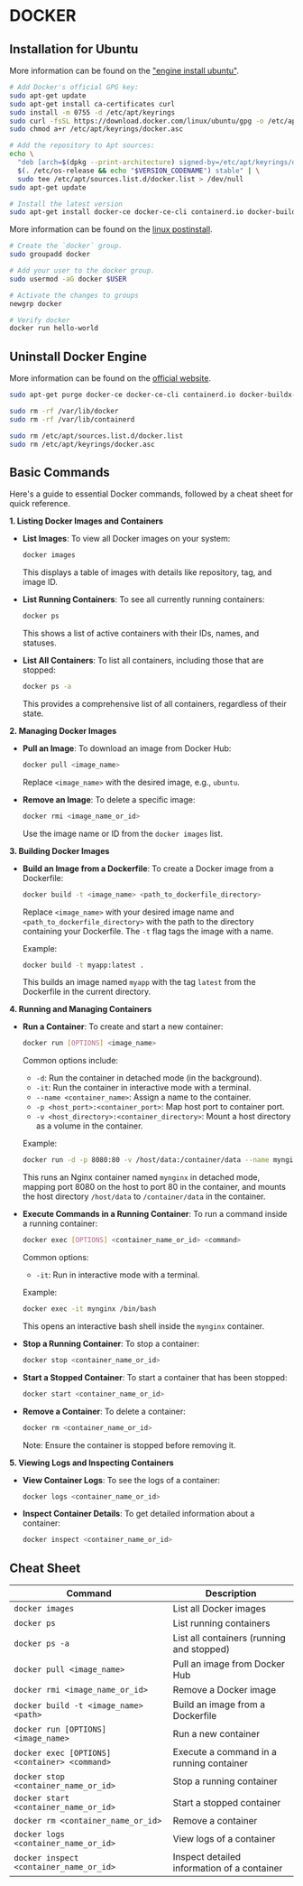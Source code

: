 # DOCKER

## Installation for Ubuntu

More information can be found on the ["engine install ubuntu"](https://docs.docker.com/engine/install/ubuntu).

```bash
# Add Docker's official GPG key:
sudo apt-get update
sudo apt-get install ca-certificates curl
sudo install -m 0755 -d /etc/apt/keyrings
sudo curl -fsSL https://download.docker.com/linux/ubuntu/gpg -o /etc/apt/keyrings/docker.asc
sudo chmod a+r /etc/apt/keyrings/docker.asc

# Add the repository to Apt sources:
echo \
  "deb [arch=$(dpkg --print-architecture) signed-by=/etc/apt/keyrings/docker.asc] https://download.docker.com/linux/ubuntu \
  $(. /etc/os-release && echo "$VERSION_CODENAME") stable" | \
  sudo tee /etc/apt/sources.list.d/docker.list > /dev/null
sudo apt-get update

# Install the latest version
sudo apt-get install docker-ce docker-ce-cli containerd.io docker-buildx-plugin docker-compose-plugin
```

More information can be found on the [linux postinstall](https://docs.docker.com/engine/install/linux-postinstall).

```bash
# Create the `docker` group.
sudo groupadd docker

# Add your user to the docker group.
sudo usermod -aG docker $USER

# Activate the changes to groups
newgrp docker

# Verify docker
docker run hello-world
```

## Uninstall Docker Engine

More information can be found on the [official website](https://docs.docker.com/engine/install/ubuntu).

```bash
sudo apt-get purge docker-ce docker-ce-cli containerd.io docker-buildx-plugin docker-compose-plugin docker-ce-rootless-extras

sudo rm -rf /var/lib/docker
sudo rm -rf /var/lib/containerd

sudo rm /etc/apt/sources.list.d/docker.list
sudo rm /etc/apt/keyrings/docker.asc
```

## Basic Commands

Here's a guide to essential Docker commands, followed by a cheat sheet for quick reference.

**1. Listing Docker Images and Containers**

- **List Images**: To view all Docker images on your system:
  ```bash
  docker images
  ```
  This displays a table of images with details like repository, tag, and image ID.

- **List Running Containers**: To see all currently running containers:
  ```bash
  docker ps
  ```
  This shows a list of active containers with their IDs, names, and statuses.

- **List All Containers**: To list all containers, including those that are stopped:
  ```bash
  docker ps -a
  ```
  This provides a comprehensive list of all containers, regardless of their state.

**2. Managing Docker Images**

- **Pull an Image**: To download an image from Docker Hub:
  ```bash
  docker pull <image_name>
  ```
  Replace `<image_name>` with the desired image, e.g., `ubuntu`.

- **Remove an Image**: To delete a specific image:
  ```bash
  docker rmi <image_name_or_id>
  ```
  Use the image name or ID from the `docker images` list.

**3. Building Docker Images**

- **Build an Image from a Dockerfile**: To create a Docker image from a Dockerfile:
  ```bash
  docker build -t <image_name> <path_to_dockerfile_directory>
  ```
  Replace `<image_name>` with your desired image name and `<path_to_dockerfile_directory>` with the path to the directory containing your Dockerfile. The `-t` flag tags the image with a name.

  Example:
  ```bash
  docker build -t myapp:latest .
  ```
  This builds an image named `myapp` with the tag `latest` from the Dockerfile in the current directory.

**4. Running and Managing Containers**

- **Run a Container**: To create and start a new container:
  ```bash
  docker run [OPTIONS] <image_name>
  ```
  Common options include:
  - `-d`: Run the container in detached mode (in the background).
  - `-it`: Run the container in interactive mode with a terminal.
  - `--name <container_name>`: Assign a name to the container.
  - `-p <host_port>:<container_port>`: Map host port to container port.
  - `-v <host_directory>:<container_directory>`: Mount a host directory as a volume in the container.

  Example:
  ```bash
  docker run -d -p 8080:80 -v /host/data:/container/data --name mynginx nginx
  ```
  This runs an Nginx container named `mynginx` in detached mode, mapping port 8080 on the host to port 80 in the container, and mounts the host directory `/host/data` to `/container/data` in the container.

- **Execute Commands in a Running Container**: To run a command inside a running container:
  ```bash
  docker exec [OPTIONS] <container_name_or_id> <command>
  ```
  Common options:
  - `-it`: Run in interactive mode with a terminal.

  Example:
  ```bash
  docker exec -it mynginx /bin/bash
  ```
  This opens an interactive bash shell inside the `mynginx` container.

- **Stop a Running Container**: To stop a container:
  ```bash
  docker stop <container_name_or_id>
  ```

- **Start a Stopped Container**: To start a container that has been stopped:
  ```bash
  docker start <container_name_or_id>
  ```

- **Remove a Container**: To delete a container:
  ```bash
  docker rm <container_name_or_id>
  ```
  Note: Ensure the container is stopped before removing it.

**5. Viewing Logs and Inspecting Containers**

- **View Container Logs**: To see the logs of a container:
  ```bash
  docker logs <container_name_or_id>
  ```

- **Inspect Container Details**: To get detailed information about a container:
  ```bash
  docker inspect <container_name_or_id>
  ```

## Cheat Sheet

| Command                                      | Description                                      |
|----------------------------------------------|--------------------------------------------------|
| `docker images`                              | List all Docker images                           |
| `docker ps`                                  | List running containers                          |
| `docker ps -a`                               | List all containers (running and stopped)        |
| `docker pull <image_name>`                   | Pull an image from Docker Hub                    |
| `docker rmi <image_name_or_id>`              | Remove a Docker image                            |
| `docker build -t <image_name> <path>`        | Build an image from a Dockerfile                 |
| `docker run [OPTIONS] <image_name>`          | Run a new container                              |
| `docker exec [OPTIONS] <container> <command>`| Execute a command in a running container         |
| `docker stop <container_name_or_id>`         | Stop a running container                         |
| `docker start <container_name_or_id>`        | Start a stopped container                        |
| `docker rm <container_name_or_id>`           | Remove a container                               |
| `docker logs <container_name_or_id>`         | View logs of a container                         |
| `docker inspect <container_name_or_id>`      | Inspect detailed information of a container      |





